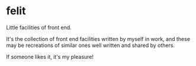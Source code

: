 # felit
Little facilities of front end.

It's the collection of front end facilities written by myself in work, and these may be recreations of similar ones well written and shared by others.

If someone likes it, it's my pleasure!
